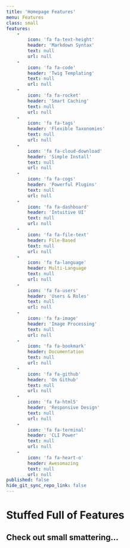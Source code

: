 ```yaml
---
title: 'Homepage Features'
menu: Features
class: small
features:
    -
        icon: 'fa fa-text-height'
        header: 'Markdown Syntax'
        text: null
        url: null
    -
        icon: 'fa fa-code'
        header: 'Twig Templating'
        text: null
        url: null
    -
        icon: 'fa fa-rocket'
        header: 'Smart Caching'
        text: null
        url: null
    -
        icon: 'fa fa-tags'
        header: 'Flexible Taxonomies'
        text: null
        url: null
    -
        icon: 'fa fa-cloud-download'
        header: 'Simple Install'
        text: null
        url: null
    -
        icon: 'fa fa-cogs'
        header: 'Powerful Plugins'
        text: null
        url: null
    -
        icon: 'fa fa-dashboard'
        header: 'Intuitive UI'
        text: null
        url: null
    -
        icon: 'fa fa-file-text'
        header: File-Based
        text: null
        url: null
    -
        icon: 'fa fa-language'
        header: Multi-Language
        text: null
        url: null
    -
        icon: 'fa fa-users'
        header: 'Users & Roles'
        text: null
        url: null
    -
        icon: 'fa fa-image'
        header: 'Image Processing'
        text: null
        url: null
    -
        icon: 'fa fa-bookmark'
        header: Documentation
        text: null
        url: null
    -
        icon: 'fa fa-github'
        header: 'On Github'
        text: null
        url: null
    -
        icon: 'fa fa-html5'
        header: 'Responsive Design'
        text: null
        url: null
    -
        icon: 'fa fa-terminal'
        header: 'CLI Power'
        text: null
        url: null
    -
        icon: 'fa fa-heart-o'
        header: Awesomazing
        text: null
        url: null
published: false
hide_git_sync_repo_link: false
---
```


# Stuffed Full of Features
## **Check out small smattering...**
